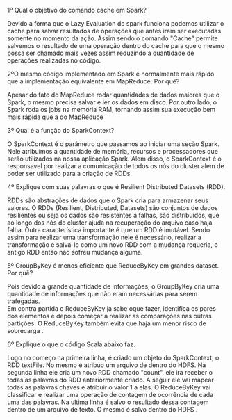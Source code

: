 1º Qual o objetivo do comando cache em Spark?

Devido a forma que o Lazy Evaluation do spark funciona podemos utilizar o cache para salvar resultados de operações que antes iram ser executadas somente no momento da ação.
Assim sendo o comando "Cache" permite salvemos o resultado de uma operação dentro do cache para que o mesmo possa ser chamado mais vezes assim reduzindo a quantidade de operações realizadas no código. 

2ºO mesmo código implementado em Spark é normalmente mais rápido que a implementação equivalente em MapReduce. Por quê? 

Apesar do fato do MapReduce rodar quantidades de dados maiores que o Spark, o mesmo precisa salvar e ler os dados em disco.
Por outro lado, o Spark roda os jobs na memória RAM, tornando assim sua execução bem mais rápida que a do MapReduce

3º Qual é a função do SparkContext?

O SparkContext é o parâmetro que passamos ao iniciar uma seção Spark. Nele atribuímos a quantidade de memória, recursos e processadores que serão utilizados na nossa aplicação Spark.
Alem disso, o SparkContext é o responsavel por realizar a comunicação de todos os nós do cluster alem de poder ser utilizado para a criação de RDDs.

4º Explique com suas palavras o que é Resilient Distributed Datasets (RDD).

RDDs são abstrações de dados que o Spark cria para armazenar seus valores. O RDDs (Resilient, Distributed, Datasets) são conjuntos de dados resilientes ou seja os dados são resistentes a falhas, são distribuídos, que ao longo dos nós do cluster ajuda na recuperação do arquivo caso haja falha.
Outra característica importante é que um RDD é imutável. Sendo assim para realizar uma transformação nele é necessário, realizar a transformação e salva-lo como um novo RDD com a mudança requeria, o antigo RDD então não sofreu mudança alguma.

5º GroupByKey é menos eficiente que ReduceByKey em grandes dataset. Por quê?

Pois devido a grande quantidade de informações, o GroupByKey cria uma quantidade de informações que não eram necessárias para serem trafegadas.  
Em contra partida o ReduceByKey ja sabe oque fazer, identifica os pares dos elementos e depois começar a realizar as comparações nas outras partições. 
O ReduceByKey também evita que haja um menor risco de sobrecarga .

6º Explique o que o código Scala abaixo faz.

Logo no começo na primeira linha, é criado um objeto do SparkContext, o RDD textFile. No mesmo é atribuo um arquivo de dentro do HDFS.
Na segunda linha ele cria um novo RDD chamado "count", ele ira receber o todas as palavras do RDD anteriormente criado.
A seguir ele vai mapear todas as palavras chaves e atribuir o valor 1 a elas.
O ReduceByKey vai classificar e realizar uma operação de contagem de ocorrência de cada uma das palavras.
Na ultima linha é salvo o resultado dessa contagem dentro de um arquivo de texto. O mesmo é salvo dentro do HDFS .
